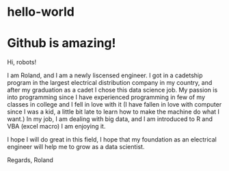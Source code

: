 # hello-world
# Github is amazing!

Hi, robots!

I am Roland, and I am a newly liscensed engineer. I got in a cadetship program in the largest electrical distribution company in my country, and after my graduation as a cadet I chose this data science job. My passion is into programming since I have experienced programming in few of my classes in college and I fell in love with it (I have fallen in love with computer since I was a kid, a little bit late to learn how to make the machine do what I want.)
In my job, I am dealing with big data, and I am introduced to R and VBA (excel macro) I am enjoying it.

I hope I will do great in this field, I hope that my foundation as an electrical engineer will help me to grow as a data scientist.


Regards,
Roland
